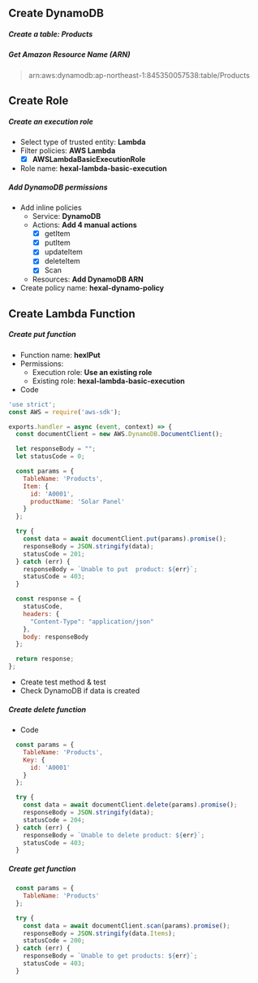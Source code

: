 ## Create DynamoDB
##### Create a table: **Products**
##### Get Amazon Resource Name (ARN)
> arn:aws:dynamodb:ap-northeast-1:845350057538:table/Products

## Create Role
##### Create an execution role
- Select type of trusted entity: **Lambda**
- Filter policies: **AWS Lambda**
  - [x] **AWSLambdaBasicExecutionRole**
- Role name: **hexal-lambda-basic-execution**
##### Add DynamoDB permissions
- Add inline policies
  - Service: **DynamoDB**
  - Actions: **Add 4 manual actions**
    - [x] getItem
    - [x] putItem
    - [x] updateItem
    - [x] deleteItem
    - [x] Scan
  - Resources: **Add DynamoDB ARN**
- Create policy name: **hexal-dynamo-policy**

## Create Lambda Function

##### Create put function
- Function name: **hexlPut**
- Permissions: 
  - Execution role: **Use an existing role**
  - Existing role: **hexal-lambda-basic-execution**
- Code
```javascript
'use strict';
const AWS = require('aws-sdk');

exports.handler = async (event, context) => {
  const documentClient = new AWS.DynamoDB.DocumentClient();

  let responseBody = "";
  let statusCode = 0;

  const params = {
    TableName: 'Products',
    Item: {
      id: 'A0001',
      productName: 'Solar Panel'
    }
  };

  try {
    const data = await documentClient.put(params).promise();
    responseBody = JSON.stringify(data);
    statusCode = 201;
  } catch (err) {
    responseBody = `Unable to put  product: ${err}`;
    statusCode = 403;
  }

  const response = {
    statusCode,
    headers: {
      "Content-Type": "application/json"
    },
    body: responseBody
  };

  return response;
};
```
- Create test method & test
- Check DynamoDB if data is created

##### Create delete function
- Code
```javascript
  const params = {
    TableName: 'Products',
    Key: {
      id: 'A0001'
    }
  };

  try {
    const data = await documentClient.delete(params).promise();
    responseBody = JSON.stringify(data);
    statusCode = 204;
  } catch (err) {
    responseBody = `Unable to delete product: ${err}`;
    statusCode = 403;
  }
```

##### Create get function
```javascript
  const params = {
    TableName: 'Products'
  };

  try {
    const data = await documentClient.scan(params).promise();
    responseBody = JSON.stringify(data.Items);
    statusCode = 200;
  } catch (err) {
    responseBody = `Unable to get products: ${err}`;
    statusCode = 403;
  }
```


